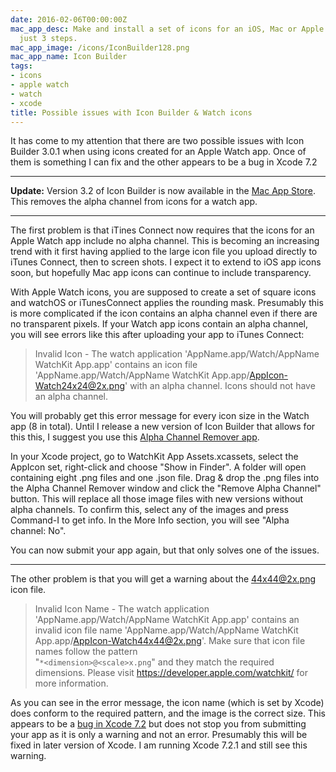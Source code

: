 ```yaml
---
date: 2016-02-06T00:00:00Z
mac_app_desc: Make and install a set of icons for an iOS, Mac or Apple Watch app in
  just 3 steps.
mac_app_image: /icons/IconBuilder128.png
mac_app_name: Icon Builder
tags:
- icons
- apple watch
- watch
- xcode
title: Possible issues with Icon Builder & Watch icons
---
```


It has come to my attention that there are two possible issues with Icon Builder
3.0.1 when using icons created for an Apple Watch app. Once of them is something
I can fix and the other appears to be a bug in Xcode 7.2

---

**Update:** Version 3.2 of Icon Builder is now available in the [Mac App
Store][3]. This removes the alpha channel from icons for a watch app.

---

The first problem is that iTines Connect now requires that the icons for an
Apple Watch app include no alpha channel. This is becoming an increasing trend
with it first having applied to the large icon file you upload directly to
iTunes Connect, then to screen shots. I expect it to extend to iOS app icons
soon, but hopefully Mac app icons can continue to include transparency.

With Apple Watch icons, you are supposed to create a set of square icons and
watchOS or iTunesConnect applies the rounding mask. Presumably this is more
complicated if the icon contains an alpha channel even if there are no
transparent pixels. If your Watch app icons contain an alpha channel, you will
see errors like this after uploading your app to iTunes Connect:

> Invalid Icon - The watch application 'AppName.app/Watch/AppName WatchKit
> App.app' contains an icon file 'AppName.app/Watch/AppName WatchKit
> App.app/AppIcon-Watch24x24@2x.png' with an alpha channel. Icons should not
> have an alpha channel.

You will probably get this error message for every icon size in the Watch app (8
in total). Until I release a new version of Icon Builder that allows for this
this, I suggest you use this [Alpha Channel Remover app][1].

In your Xcode project, go to WatchKit App Assets.xcassets, select the AppIcon
set, right-click and choose "Show in Finder". A folder will open containing
eight .png files and one .json file. Drag & drop the .png files into the Alpha
Channel Remover window and click the "Remove Alpha Channel" button. This will
replace all those image files with new versions without alpha channels. To
confirm this, select any of the images and press Command-I to get info. In the
More Info section, you will see "Alpha channel: No".

You can now submit your app again, but that only solves one of the issues.

---

The other problem is that you will get a warning about the 44x44@2x.png icon
file.

> Invalid Icon Name - The watch application 'AppName.app/Watch/AppName WatchKit
> App.app' contains an invalid icon file name 'AppName.app/Watch/AppName
> WatchKit App.app/AppIcon-Watch44x44@2x.png'. Make sure that icon file names
> follow the pattern<br> "`*<dimension>@<scale>x.png`" and they match the
> required dimensions. Please visit https://developer.apple.com/watchkit/ for
> more information.

As you can see in the error message, the icon name (which is set by Xcode) does
conform to the required pattern, and the image is the correct size. This appears
to be a [bug in Xcode 7.2][2] but does not stop you from submitting your app as
it is only a warning and not an error. Presumably this will be fixed in later
version of Xcode. I am running Xcode 7.2.1 and still see this warning.

[1]: https://www.cocoacontrols.com/controls/alpha-channel-remover
[2]: http://www.openradar.me/23801324
[3]: http://itunes.apple.com/app/icon-builder/id552293482
